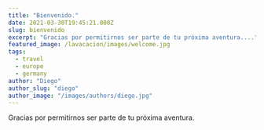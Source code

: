 ```yaml
---
title: "Bienvenido."
date: 2021-03-30T19:45:21.000Z
slug: bienvenido
excerpt: "Gracias por permitirnos ser parte de tu próxima aventura...."
featured_image: /lavacacion/images/welcome.jpg
tags:
  - travel
  - europe
  - germany
author: "Diego"
author_slug: "diego"
author_image: "/images/authors/diego.jpg"
---
```


Gracias por permitirnos ser parte de tu próxima aventura.